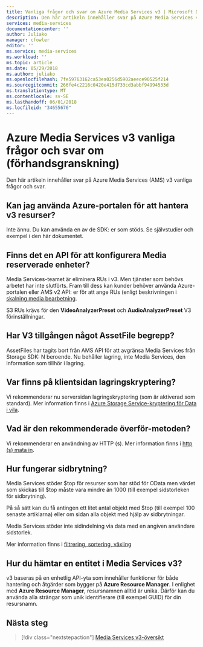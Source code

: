 ```yaml
---
title: Vanliga frågor och svar om Azure Media Services v3 | Microsoft Docs
description: Den här artikeln innehåller svar på Azure Media Services v3 vanliga frågor och svar.
services: media-services
documentationcenter: ''
author: Juliako
manager: cfowler
editor: ''
ms.service: media-services
ms.workload: ''
ms.topic: article
ms.date: 05/29/2018
ms.author: juliako
ms.openlocfilehash: 7fe59763162ca53ea0256d5902aeece90525f214
ms.sourcegitcommit: 266fe4c2216c0420e415d733cd3abbf94994533d
ms.translationtype: MT
ms.contentlocale: sv-SE
ms.lasthandoff: 06/01/2018
ms.locfileid: "34655676"
---
```

# <a name="azure-media-services-v3-preview-frequently-asked-questions"></a>Azure Media Services v3 vanliga frågor och svar om (förhandsgranskning)

Den här artikeln innehåller svar på Azure Media Services (AMS) v3 vanliga frågor och svar.

## <a name="can-i-use-the-azure-portal-to-manage-v3-resources"></a>Kan jag använda Azure-portalen för att hantera v3 resurser?

Inte ännu. Du kan använda en av de SDK: er som stöds. Se självstudier och exempel i den här dokumentet.

## <a name="is-there-an-api-for-configuring-media-reserved-units"></a>Finns det en API för att konfigurera Media reserverade enheter?

Media Services-teamet är eliminera RUs i v3. Men tjänster som behövs arbetet har inte slutförts. Fram till dess kan kunder behöver använda Azure-portalen eller AMS v2 API: er för att ange RUs (enligt beskrivningen i [skalning media bearbetning](../previous/media-services-scale-media-processing-overview.md). 

S3 RUs krävs för den **VideoAnalyzerPreset** och **AudioAnalyzerPreset** V3 förinställningar.

## <a name="does-v3-asset-have-no-assetfile-concept"></a>Har V3 tillgången något AssetFile begrepp?

AssetFiles har tagits bort från AMS API för att avgränsa Media Services från Storage SDK: N beroende. Nu behåller lagring, inte Media Services, den information som tillhör i lagring. 

## <a name="where-did-client-side-storage-encryption-go"></a>Var finns på klientsidan lagringskryptering?

Vi rekommenderar nu serversidan lagringskryptering (som är aktiverad som standard). Mer information finns i [Azure Storage Service-kryptering för Data i vila](https://docs.microsoft.com/azure/storage/common/storage-service-encryption).

## <a name="what-is-the-recommended-upload-method"></a>Vad är den rekommenderade överför-metoden?

Vi rekommenderar en användning av HTTP (s). Mer information finns i [http (s) mata in](job-input-from-http-how-to.md).

## <a name="how-does-pagination-work"></a>Hur fungerar sidbrytning?

Media Services stöder $top för resurser som har stöd för OData men värdet som skickas till $top måste vara mindre än 1000 (till exempel sidstorleken för sidbrytning).

På så sätt kan du få antingen ett litet antal objekt med $top (till exempel 100 senaste artiklarna) eller om sidan alla objekt med hjälp av sidbrytningar. 

Media Services stöder inte sidindelning via data med en angiven användare sidstorlek.

Mer information finns i [filtrering, sortering, växling](assets-concept.md#filtering-ordering-paging)

## <a name="how-to-retrieve-an-entity-in-media-services-v3"></a>Hur du hämtar en entitet i Media Services v3?

v3 baseras på en enhetlig API-yta som innehåller funktioner för både hantering och åtgärder som bygger på **Azure Resource Manager**. I enlighet med **Azure Resource Manager**, resursnamnen alltid är unika. Därför kan du använda alla strängar som unik identifierare (till exempel GUID) för din resursnamn. 

## <a name="next-steps"></a>Nästa steg

> [!div class="nextstepaction"]
> [Media Services v3-översikt](media-services-overview.md)
